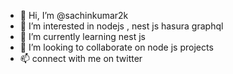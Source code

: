 - 👋 Hi, I’m @sachinkumar2k
- 👀 I’m interested in nodejs , nest js hasura graphql
- 🌱 I’m currently learning nest js
- 💞️ I’m looking to collaborate on node js projects
- 📫 connect with me on twitter
<!---
sachinkumar2k/sachinkumar2k is a ✨ special ✨ repository because its `README.md` (this file) appears on your GitHub profile.
You can click the Preview link to take a look at your changes.
--->
